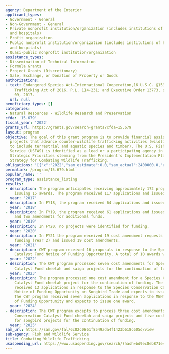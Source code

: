 ```yaml
---
agency: Department of the Interior
applicant_types:
- Government - General
- Non-Government - General
- Private nonprofit institution/organization (includes institutions of higher education
  and hospitals)
- Profit organization
- Public nonprofit institution/organization (includes institutions of higher education
  and hospitals)
- Quasi-public nonprofit institution/organization
assistance_types:
- Dissemination of Technical Information
- Formula Grants
- Project Grants (Discretionary)
- Sale, Exchange, or Donation of Property or Goods
authorizations:
- text: Endangered Species Act—International Cooperation,16 U.S.C. §1537; E.N.D. Wildlife
    Trafficking Act of 2016, P.L. 114-231; and Executive Order 13773, signed February
    09, 2017.
  url: null
beneficiary_types: []
categories:
- Natural Resources - Wildlife Research and Preservation
cfda: '15.679'
fiscal_year: '2022'
grants_url: https://grants.gov/search-grants?cfda=15.679
layout: program
objective: The goal of this grant program is to provide financial assistance to innovative
  projects that advance counter-wildlife trafficking activities (wildlife defined
  to include terrestrial and aquatic species and timber). The U.S. Fish & Wildlife
  Service (USFWS) is identified as a lead or a participating agency in all of the
  Strategic Priorities stemming from the President’s Implementation Plan of the National
  Strategy for Combating Wildlife Trafficking.
obligations: '[{"x":"2022","sam_estimate":0.0,"sam_actual":2400000.0,"usa_spending_actual":5360230.49},{"x":"2023","sam_estimate":0.0,"sam_actual":1981946.0,"usa_spending_actual":1961130.32},{"x":"2024","sam_estimate":2000000.0,"sam_actual":0.0,"usa_spending_actual":2987680.01}]'
permalink: /program/15.679.html
popular_name: ''
program_type: assistance_listing
results:
- description: The program anticipates receiving approximately 172 proposals, and
    issuing 15 awards. The program received 117 applications and issued 35 awards.
  year: '2017'
- description: In FY18, the program received 64 applications and issued 14 awards.
  year: '2018'
- description: In FY19, the program received 61 applications and issued 30 awards
    and two amendments for additional funds.
  year: '2019'
- description: In FY20, no projects were identified for funding.
  year: '2020'
- description: In FY21 the program received 19 cost amendment requests for continuation
    funding (Year 2) and issued 19 cost amendments.
  year: '2021'
- description: CWT program received 16 proposals in response to the Species Conservation
    Catalyst Fund Notice of Funding Opportunity. A total of 10 awards were funded.
  year: '2022'
- description: The CWT program processed seven cost amendments for Species Conservation
    Catalyst Fund cheetah and saiga projects for the continuation of funding.
  year: '2023'
- description: The program processed one cost amendment for a Species Conservation
    Catalyst Fund cheetah project for the continuation of funding. The CWT program
    received 13 applications in response to the Species Conservation Catalyst Fund
    Notice of Funding Opportunity on Songbird Trade and expects to issue seven awards.
    The CWT program received seven applications in response to the MENTOR-HAWLT Notice
    of Funding Opportunity and expects to issue one award.
  year: '2024'
- description: The CWT program excepts to process three cost amendments for Species
    Conservation Catalyst Fund cheetah and saiga projects and five cost amendments
    for songbird projects for the continuation of funding.
  year: '2025'
sam_url: https://sam.gov/fal/6c82c0861f8549ada4f1423b618c605d/view
sub-agency: Fish and Wildlife Service
title: Combating Wildlife Trafficking
usaspending_url: https://www.usaspending.gov/search/?hash=bd9ec8eb871e480c600d9a82197f8b10
---
```

